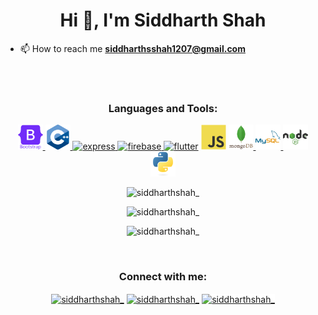 <h1 align="center">Hi 👋, I'm Siddharth Shah</h1>

- 📫 How to reach me **siddharthsshah1207@gmail.com**

<br>
<br>

<h3 align="center">Languages and Tools:</h3>
<p align="center"> 
<a href="https://getbootstrap.com" target="_blank"> 
<img src="https://raw.githubusercontent.com/devicons/devicon/master/icons/bootstrap/bootstrap-plain-wordmark.svg" alt="bootstrap" width="40" height="40"/> </a> <a href="https://www.chartjs.org" target="_blank"><a href="https://www.w3schools.com/cpp/" target="_blank"> <img src="https://raw.githubusercontent.com/devicons/devicon/master/icons/cplusplus/cplusplus-original.svg" alt="cplusplus" width="40" height="40"/> </a><a href="https://expressjs.com" target="_blank"> <img src="https://img.shields.io/badge/Express.js-000000?style=for-the-badge&logo=express&logoColor=white" alt="express" width="80" height="40"/> </a> <a href="https://firebase.google.com/" target="_blank"> <img src="https://www.vectorlogo.zone/logos/firebase/firebase-icon.svg" alt="firebase" width="40" height="40"/> </a><a href="https://flutter.dev" target="_blank"> <img src="https://www.vectorlogo.zone/logos/flutterio/flutterio-icon.svg" alt="flutter" width="40" height="40"/></a>  <a href="https://developer.mozilla.org/en-US/docs/Web/JavaScript" target="_blank"> <img src="https://raw.githubusercontent.com/devicons/devicon/master/icons/javascript/javascript-original.svg" alt="javascript" width="40" height="40"/></a> <a href="https://www.mongodb.com/" target="_blank"> <img src="https://raw.githubusercontent.com/devicons/devicon/master/icons/mongodb/mongodb-original-wordmark.svg" alt="mongodb" width="40" height="40"/> </a> <a href="https://www.mysql.com/" target="_blank"> <img src="https://raw.githubusercontent.com/devicons/devicon/master/icons/mysql/mysql-original-wordmark.svg" alt="mysql" width="40" height="40"/> </a> <a href="https://nodejs.org" target="_blank"> <img src="https://raw.githubusercontent.com/devicons/devicon/master/icons/nodejs/nodejs-original-wordmark.svg" alt="nodejs" width="40" height="40"/></a> <a href="https://www.python.org" target="_blank"> <img src="https://raw.githubusercontent.com/devicons/devicon/master/icons/python/python-original.svg" alt="python" width="40" height="40"/> </a>
</p>

<p align="center">
   <img src="https://github-readme-stats.vercel.app/api?username=sid-1207&count_private=true&hide=stars&show_icons=true&theme=gotham&include_all_commits=false" alt="siddharthshah_" />
</p>

<p align="center">
    <img src="https://github-readme-streak-stats.herokuapp.com/?user=sid-1207&theme=tokyonight" alt="siddharthshah_" /> 
</p>

<p align="center">
   <img src="https://github-readme-stats.vercel.app/api/top-langs/?username=sid-1207&count_private=true&hide=stars&show_icons=true&theme=gotham&include_all_commits=false" alt="siddharthshah_" />
</p>
<br>

<h3 align="center">Connect with me:</h3>
<p align="center">
<a href="https://www.codechef.com/users/sid_1207" target="blank"><img align="center" src="https://cdn.jsdelivr.net/npm/simple-icons@3.0.1/icons/codechef.svg" alt="siddharthshah_" height="30" width="40" /></a>
<a href="https://twitter.com/_thisissid_" target="blank"><img align="center" src="https://img.icons8.com/fluent/48/000000/twitter.png" alt="siddharthshah_" height="40" width="40" /></a>
<a href="https://www.linkedin.com/in/sid1207/" target="blank"><img align="center" src="https://img.icons8.com/fluent/48/000000/linkedin.png" alt="siddharthshah_" height="40" width="40" style="background-color:white"/></a>
</p>

